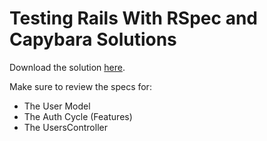 # Testing Rails With RSpec and Capybara Solutions

Download the solution [here][capybara-specs].

Make sure to review the specs for:
  * The User Model
  * The Auth Cycle (Features)
  * The UsersController

[capybara-specs]:https://assets.aaonline.io/fullstack/rails/homeworks/capybara/capybara_specs.zip